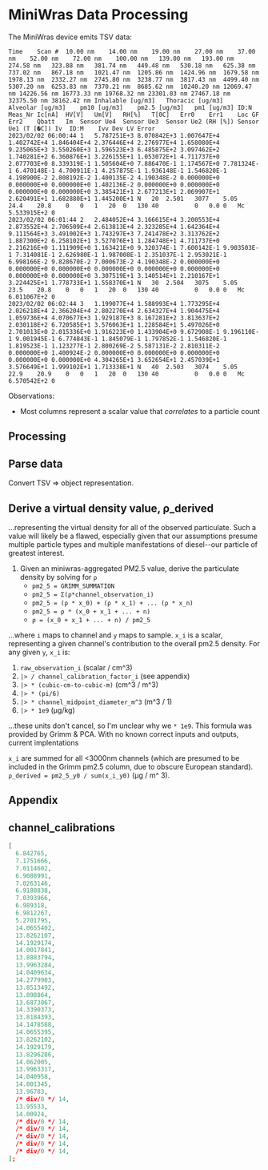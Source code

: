 # MiniWras Data Processing

The MiniWras device emits TSV data:

```csv
Time	Scan #	10.00 nm	14.00 nm	19.00 nm	27.00 nm	37.00 nm	52.00 nm	72.00 nm	100.00 nm	139.00 nm	193.00 nm	274.58 nm	323.88 nm	381.74 nm	449.48 nm	530.18 nm	625.38 nm	737.02 nm	867.18 nm	1021.47 nm	1205.86 nm	1424.96 nm	1679.58 nm	1978.13 nm	2332.27 nm	2745.80 nm	3238.77 nm	3817.43 nm	4499.40 nm	5307.20 nm	6253.83 nm	7370.21 nm	8685.62 nm	10240.20 nm	12069.47 nm	14226.56 nm	16773.33 nm	19768.32 nm	23301.03 nm	27467.18 nm	32375.50 nm	38162.42 nm	Inhalable [ug/m3]	Thoracic [ug/m3]	Alveolar [ug/m3]	pm10 [ug/m3]	pm2.5 [ug/m3]	pm1 [ug/m3]	ID:N	Meas_Nr	Ic[nA]	HV[V]	Um[V]	RH[%]	T[0C]	Err0	Err1	Loc	GF	Err2	Qbatt	Im	Sensor Ue4	Sensor Ue3	Sensor Ue2 (RH [%])	Sensor Ue1 (T [�C])	Iv	ID:M	Ivv Dev	LV Error
2023/02/02 06:00:44	1	5.787251E+3	8.070842E+3	1.007647E+4	1.402742E+4	1.846404E+4	2.376446E+4	2.276977E+4	1.658080E+4	9.235065E+3	3.550260E+3	1.596523E+3	6.485875E+2	3.097462E+2	1.740281E+2	6.360876E+1	3.226155E+1	1.053072E+1	4.711737E+0	2.077703E+0	8.339319E-1	1.505604E+0	7.886470E-1	1.174567E+0	7.781324E-1	6.470148E-1	4.700911E-1	4.257875E-1	1.936148E-1	1.546820E-1	4.198900E-2	2.808192E-2	1.400135E-2	4.190348E-2	0.000000E+0	0.000000E+0	0.000000E+0	1.402136E-2	0.000000E+0	0.000000E+0	0.000000E+0	0.000000E+0	3.385421E+1	2.677213E+1	2.069907E+1	2.620491E+1	1.682880E+1	1.445200E+1	N	20	2.501	3077	5.05	24.4	20.8	0	0	1	20	0	130	40			0	0.0	0	Mc	5.533915E+2	0
2023/02/02 06:01:44	2	2.484052E+4	3.166615E+4	3.200553E+4	2.873552E+4	2.706509E+4	2.613813E+4	2.323285E+4	1.642364E+4	9.111564E+3	3.491002E+3	1.743297E+3	7.241478E+2	3.313762E+2	1.887300E+2	6.258102E+1	3.527076E+1	1.284748E+1	4.711737E+0	2.216216E+0	1.111909E+0	1.163421E+0	9.320374E-1	7.600142E-1	9.903503E-1	7.314081E-1	2.626980E-1	1.987008E-1	2.351037E-1	2.953021E-1	6.998166E-2	9.828670E-2	7.000673E-2	4.190348E-2	0.000000E+0	0.000000E+0	0.000000E+0	0.000000E+0	0.000000E+0	0.000000E+0	0.000000E+0	0.000000E+0	3.307519E+1	3.140514E+1	2.210167E+1	3.224425E+1	1.778733E+1	1.558370E+1	N	30	2.504	3075	5.05	23.5	20.8	0	0	1	20	0	130	40			0	0.0	0	Mc	6.011067E+2	0
2023/02/02 06:02:44	3	1.199077E+4	1.588993E+4	1.773295E+4	2.026218E+4	2.366204E+4	2.802270E+4	2.634327E+4	1.904475E+4	1.059736E+4	4.070677E+3	1.929187E+3	8.167281E+2	3.813637E+2	2.030118E+2	6.720585E+1	3.576063E+1	1.228584E+1	5.497026E+0	2.701013E+0	2.015336E+0	1.916223E+0	1.433904E+0	9.672908E-1	9.196110E-1	9.001945E-1	6.774843E-1	1.845079E-1	1.797852E-1	1.546820E-1	1.819523E-1	1.123277E-1	2.800269E-2	5.587131E-2	2.810311E-2	0.000000E+0	1.400924E-2	0.000000E+0	0.000000E+0	0.000000E+0	0.000000E+0	0.000000E+0	4.304265E+1	3.652654E+1	2.457039E+1	3.576649E+1	1.999102E+1	1.713338E+1	N	40	2.503	3074	5.05	22.9	20.9	0	0	1	20	0	130	40			0	0.0	0	Mc	6.570542E+2	0
```

Observations:

- Most columns represent a scalar value that _correlates_ to a particle count

## Processing

## Parse data

Convert TSV => object representation.

## Derive a virtual density value, ρ_derived

...representing the virtual density for all of the observed particulate.
Such a value will likely be a flawed, especially given that our assumptions presume multiple particle types and multiple manifestations of diesel--our particle of greatest interest.

1. Given an miniwras-aggregated PM2.5 value, derive the particulate density by solving for `ρ`
   - `pm2_5 = GRIMM_SUMMATION`
   - `pm2_5 = Σ(ρ*channel_observation_i)`
   - `pm2_5 = (ρ * x_0) + (ρ * x_1) + ... (ρ * x_n)`
   - `pm2_5 = ρ * (x_0 + x_1 + ... + n)`
   - `ρ = (x_0 + x_1 + ... + n) / pm2_5`

...where `i` maps to channel and `y` maps to sample. `x_i` is a scalar, representing a given channel's contribution to the overall pm2.5 density. For any given `y`, `x_i` is:

1. `raw_observation_i` (scalar / cm^3)
2. `|> / channel_calibration_factor_i` (see appendix)
3. `|> * (cubic-cm-to-cubic-m)` (cm^3 / m^3)
4. `|> * (pi/6)`
5. `|> * channel_midpoint_diameter_m^3` (m^3 / 1)
6. `|> * 1e9` (µg/kg)

...these units don't cancel, so I'm unclear why we `* 1e9`. This formula was provided by Grimm & PCA.
With no known correct inputs and outputs, current implentations

`x_i` are summed for all <3000nm channels (which are presumed to be included in the Grimm pm2.5 column, due to obscure European standard). `ρ_derived = pm2_5_y0 / sum(x_i_y0)` (µg / m^ 3).

## Appendix

## channel_calibrations

```json
[
  6.842765,
  7.1751666,
  7.0114602,
  6.9088991,
  7.0263146,
  6.9180838,
  7.0393966,
  6.989318,
  6.9812267,
  5.2701795,
  14.0655402,
  13.8262107,
  14.1929174,
  14.0017841,
  13.8883794,
  13.9963284,
  14.0409634,
  14.2779903,
  13.8513492,
  13.898864,
  13.6873067,
  14.3390373,
  13.8184393,
  14.1478588,
  14.0655395,
  13.8262102,
  14.1929179,
  13.8296286,
  14.062005,
  13.9963317,
  14.040958,
  14.001345,
  13.96783,
  /* div/0 */ 14,
  13.95533,
  14.00924,
  /* div/0 */ 14,
  /* div/0 */ 14,
  /* div/0 */ 14,
  /* div/0 */ 14,
  /* div/0 */ 14,
];
```
